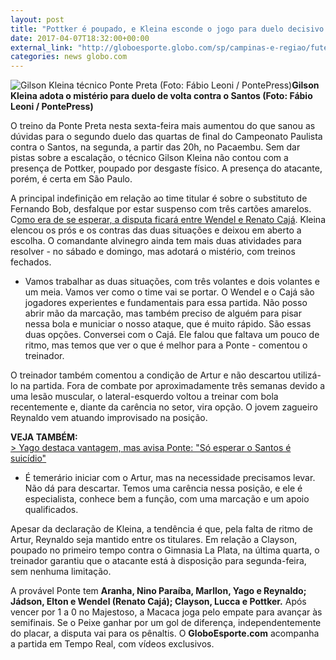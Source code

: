 ```yaml
---
layout: post
title: "Pottker é poupado, e Kleina esconde o jogo para duelo decisivo contra Santos "
date: 2017-04-07T18:32:00+00:00
external_link: "http://globoesporte.globo.com/sp/campinas-e-regiao/futebol/times/ponte-preta/noticia/2017/04/pottker-e-poupado-e-kleina-esconde-o-jogo-para-duelo-decisivo-contra-santos.html"
categories: news globo.com
---
```

 ![Gilson Kleina técnico Ponte Preta (Foto: Fábio Leoni / PontePress)](http://s2.glbimg.com/pS1fmOKr8uDYkRe7l9SwkzD4cHM=/162x24:549x536/300x397/s.glbimg.com/es/ge/f/original/2017/04/04/kleina3.jpg "Gilson Kleina técnico Ponte Preta (Foto: Fábio Leoni / PontePress)")**Gilson Kleina adota o mistério para duelo de volta contra o Santos (Foto: Fábio Leoni / PontePress)**

O treino da Ponte Preta nesta sexta-feira mais aumentou do que sanou as dúvidas para o segundo duelo das quartas de final do Campeonato Paulista contra o Santos, na segunda, a partir das 20h, no Pacaembu. Sem dar pistas sobre a escalação, o técnico Gilson Kleina não contou com a presença de Pottker, poupado por desgaste físico. A presença do atacante, porém, é certa em São Paulo.&nbsp;

A principal indefinição em relação ao time titular é sobre o substituto de Fernando Bob, desfalque por estar suspenso com três cartões amarelos. C[omo era de se esperar, a disputa ficará entre Wendel e Renato Cajá](http://globoesporte.globo.com/sp/campinas-e-regiao/futebol/times/ponte-preta/noticia/2017/04/wendel-e-caja-principais-opcoes-de-kleina-para-substituir-bob-na-ponte.html).&nbsp;Kleina elencou os prós e os contras das duas situações e deixou em aberto a escolha. O comandante alvinegro ainda tem mais duas atividades para resolver - no sábado e domingo, mas adotará o mistério, com treinos fechados.&nbsp;

- Vamos trabalhar as duas situações, com três volantes e dois volantes e um meia. Vamos ver como o time vai se portar. O Wendel e o Cajá são jogadores experientes e fundamentais para essa partida. Não posso abrir mão da marcação, mas também preciso de alguém para pisar nessa bola e municiar o nosso ataque, que é muito rápido. São essas duas opções. Conversei com o Cajá. Ele falou que faltava um pouco de ritmo, mas temos que ver o que é melhor para a Ponte - comentou o treinador.&nbsp;

O treinador também comentou a condição de Artur e não descartou utilizá-lo na partida. Fora de combate por aproximadamente três semanas devido a uma lesão muscular, o lateral-esquerdo voltou a treinar com bola recentemente e, diante da carência no setor, vira opção. O jovem zagueiro Reynaldo vem atuando improvisado na posição.&nbsp;

**VEJA TAMBÉM:**  
[\>&nbsp;Yago destaca vantagem, mas avisa Ponte: "Só esperar o Santos é suicídio"](http://globoesporte.globo.com/sp/campinas-e-regiao/futebol/times/ponte-preta/noticia/2017/04/yago-destaca-vantagem-mas-avisa-ponte-so-esperar-o-santos-e-suicidio.html)

- É temerário iniciar com o Artur, mas na necessidade precisamos levar. Não dá para descartar. Temos uma carência nessa posição, e ele é especialista, conhece bem a função, com uma marcação e um apoio qualificados.&nbsp;

Apesar da declaração de Kleina, a tendência é que, pela falta de ritmo de Artur, Reynaldo seja mantido entre os titulares. Em relação a Clayson, poupado no primeiro tempo contra o Gimnasia La Plata, na última quarta, o treinador garantiu que o atacante está à disposição para segunda-feira, sem nenhuma limitação.&nbsp;

A provável Ponte tem **Aranha, Nino Paraíba, Marllon, Yago e Reynaldo; Jádson, Elton e Wendel (Renato Cajá); Clayson, Lucca e Pottker.** Após vencer por 1 a 0 no Majestoso, a Macaca joga pelo empate para avançar às semifinais. Se o Peixe ganhar por um gol de diferença, independentemente do placar, a disputa vai para os pênaltis.&nbsp;O **GloboEsporte.com** acompanha a partida em Tempo Real, com vídeos exclusivos.&nbsp;

